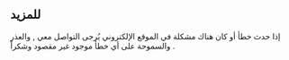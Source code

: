 
## للمزيد
إذا حدث خطأ أو كان هناك مشكلة في الموقع الإلكتروني يُرجى التواصل معي , والعذر والسموحة على أي خطأ موجود غير مقصود وشكراً .
